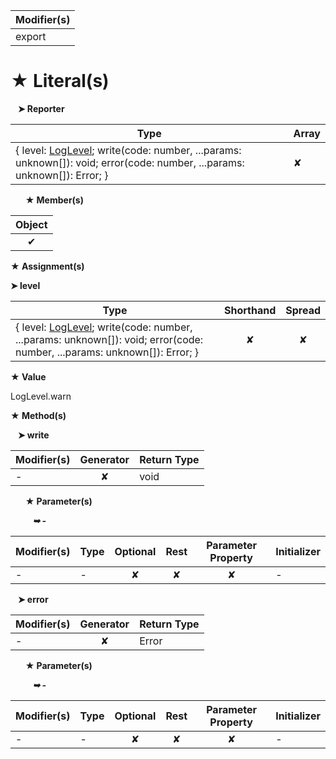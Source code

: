 | Modifier(s)                            |
|----------------------------------------|
| export |

# &#9733; Literal(s)

&nbsp;&nbsp; **&#10148; Reporter**

| Type                        | Array                           |
|-----------------------------|---------------------------------|
| { level: [LogLevel](/kernel/enum/reporter/loglevel); write(code: number, ...params: unknown[]): void; error(code: number, ...params: unknown[]): Error; } | ✘ |

&nbsp;&nbsp;&nbsp;&nbsp;&nbsp; **&#9733; Member(s)**

| Object                        |
|:-----------------------------:|
| ✔ |

**&#9733; Assignment(s)**

**&#10148; level**

| Type                      | Shorthand                         | Spread                        |
|---------------------------|:---------------------------------:|:-----------------------------:|
| { level: [LogLevel](/kernel/enum/reporter/loglevel); write(code: number, ...params: unknown[]): void; error(code: number, ...params: unknown[]): Error; } | ✘  | ✘ |

**&#9733; Value**

LogLevel.warn

**&#9733; Method(s)**

&nbsp;&nbsp; **&#10148; write**

| Modifier(s)                              | Generator                          | Return Type                       |
|------------------------------------------|:----------------------------------:|-----------------------------------|
| - | ✘ | void |

&nbsp;&nbsp;&nbsp;&nbsp;&nbsp; **&#9733; Parameter(s)**

&nbsp;&nbsp;&nbsp;&nbsp;&nbsp;&nbsp;&nbsp;&nbsp; _**&#10149; -**_

| Modifier(s)                              | Type                        | Optional                           | Rest                          | Parameter Property                          | Initializer                       |
|------------------------------------------|-----------------------------|:----------------------------------:|:-----------------------------:|:-------------------------------------------:|-----------------------------------|
| - | - | ✘  | ✘ | ✘ | - |

&nbsp;&nbsp; **&#10148; error**

| Modifier(s)                              | Generator                          | Return Type                       |
|------------------------------------------|:----------------------------------:|-----------------------------------|
| - | ✘ | Error |

&nbsp;&nbsp;&nbsp;&nbsp;&nbsp; **&#9733; Parameter(s)**

&nbsp;&nbsp;&nbsp;&nbsp;&nbsp;&nbsp;&nbsp;&nbsp; _**&#10149; -**_

| Modifier(s)                              | Type                        | Optional                           | Rest                          | Parameter Property                          | Initializer                       |
|------------------------------------------|-----------------------------|:----------------------------------:|:-----------------------------:|:-------------------------------------------:|-----------------------------------|
| - | - | ✘  | ✘ | ✘ | - |